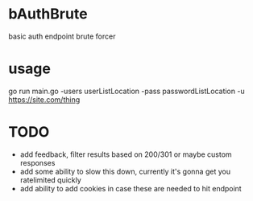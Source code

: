 # bAuthBrute
basic auth endpoint brute forcer

# usage
go run main.go -users userListLocation -pass passwordListLocation -u https://site.com/thing

# TODO
* add feedback, filter results based on 200/301 or maybe custom responses
* add some ability to slow this down, currently it's gonna get you ratelimited quickly
* add ability to add cookies in case these are needed to hit endpoint

